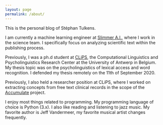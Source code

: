 ```yaml
---
layout: page
permalink: /about/
---
```


This is the personal blog of Stéphan Tulkens.

I am currently a machine learning engineer at [Slimmer A.I.](https://www.slimmer.ai), where I work in the science team. I specifically focus on  analyzing scientific text within the publishing process.

Previously, I was a ph.d student at [CLiPS](http://www.clips.ua.ac.be), the Computational Linguistics and Psycholinguistics Research Center at the University of Antwerp in Belgium. My thesis topic was on the psycholinguistics of lexical access and word recognition. I defended my thesis remotely on the 11th of September 2020.

Previously, I also held a researcher position at CLiPS, where I worked on extracting concepts from free text clinical records in the scope of the [Accumulate](http://www.accumulate.be) project.

I enjoy most things related to programming. My programming language of choice is Python (3.x). I also like reading and listening to jazz music. My favorite author is Jeff Vandermeer, my favorite musical artist changes frequently.
